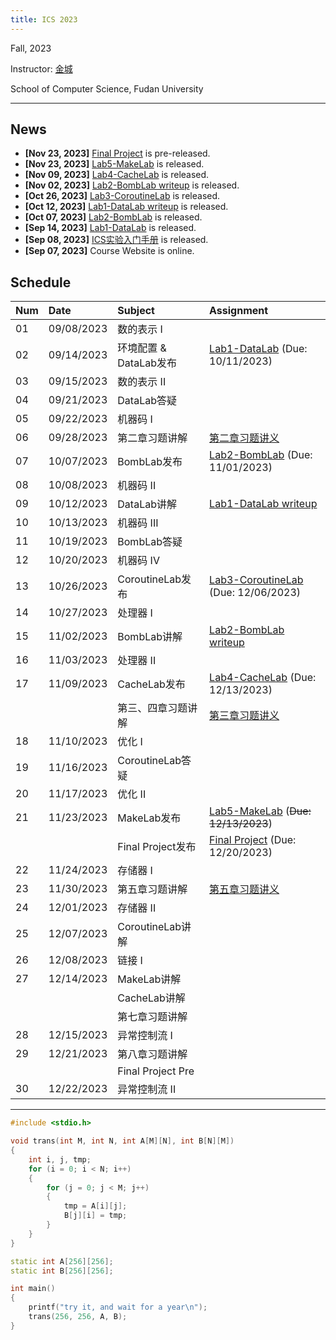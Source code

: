 ```yaml
---
title: ICS 2023
---
```


Fall, 2023

Instructor: [金城](https://cjinfdu.github.io/)

School of Computer Science, Fudan University

---


## News

- **[Nov 23, 2023]** [Final Project](PJ) is pre-released.
- **[Nov 23, 2023]** [Lab5-MakeLab](MakeLab) is released. 
- **[Nov 09, 2023]** [Lab4-CacheLab](CacheLab) is released. 
- **[Nov 02, 2023]** [Lab2-BombLab writeup](BombLab-Comment) is released.
- **[Oct 26, 2023]** [Lab3-CoroutineLab](CoroutineLab) is released. 
- **[Oct 12, 2023]** [Lab1-DataLab writeup](datalab-comment) is released.
- **[Oct 07, 2023]** [Lab2-BombLab](BombLab) is released. 
- **[Sep 14, 2023]** [Lab1-DataLab](DataLab) is released. 
- **[Sep 08, 2023]** [ICS实验入门手册](ICS实验入门手册) is released.
- **[Sep 07, 2023]** Course Website is online.

## Schedule

| Num  | Date       | Subject                       | Assignment                                          |
| :--- | :--------- | :---------------------------- | :-------------------------------------------------- |
| 01   | 09/08/2023 | 数的表示 I                    |                                                     |
| 02   | 09/14/2023 | 环境配置 & DataLab发布        | [Lab1-DataLab](DataLab) (Due: 10/11/2023)           |
| 03   | 09/15/2023 | 数的表示 II                   |                                                     |
| 04   | 09/21/2023 | DataLab答疑                   |                                                     |
| 05   | 09/22/2023 | 机器码 I                      |                                                     |
| 06   | 09/28/2023 | 第二章习题讲解                | [第二章习题讲义](Assignment1)                       |
| 07   | 10/07/2023 | BombLab发布                   | [Lab2-BombLab](BombLab) (Due: 11/01/2023)           |
| 08   | 10/08/2023 | 机器码 II                     |                                                     |
| 09   | 10/12/2023 | DataLab讲解                   | [Lab1-DataLab writeup](datalab-comment)             |
| 10   | 10/13/2023 | 机器码 III                    |                                                     |
| 11   | 10/19/2023 | BombLab答疑                   |                                                     |
| 12   | 10/20/2023 | 机器码 IV                     |                                                     |
| 13   | 10/26/2023 | CoroutineLab发布              | [Lab3-CoroutineLab](CoroutineLab) (Due: 12/06/2023) |
| 14   | 10/27/2023 | 处理器 I                      |                                                     |
| 15   | 11/02/2023 | BombLab讲解                   | [Lab2-BombLab writeup](BombLab-Comment)             |
| 16   | 11/03/2023 | 处理器 II                     |                                                     |
| 17   | 11/09/2023 | CacheLab发布                  | [Lab4-CacheLab](CacheLab) (Due: 12/13/2023)         |
|      |            | 第三、四章习题讲解            | [第三章习题讲义](Assignment2)                       |
| 18   | 11/10/2023 | 优化 I                        |                                                     |
| 19   | 11/16/2023 | CoroutineLab答疑              |                                                     |
| 20   | 11/17/2023 | 优化 II                       |                                                     |
| 21   | 11/23/2023 | MakeLab发布                   | [Lab5-MakeLab](MakeLab) (~~Due: 12/13/2023~~)       |
|      |            | Final Project发布             | [Final Project](PJ) (Due: 12/20/2023)               |
| 22   | 11/24/2023 | 存储器 I                      |                                                     |
| 23   | 11/30/2023 | 第五章习题讲解                | [第五章习题讲义](Assignment5)                       |
| 24   | 12/01/2023 | 存储器 II                     |                                                     |
| 25   | 12/07/2023 | CoroutineLab讲解              |                                                     |
| 26   | 12/08/2023 | 链接 I                        |                                                     |
| 27   | 12/14/2023 | MakeLab讲解                   |                                                     |
|      |            | CacheLab讲解                  |                                                     |
|      |            | 第七章习题讲解                |                                                     |
| 28   | 12/15/2023 | 异常控制流 I                  |                                                     |
| 29   | 12/21/2023 | 第八章习题讲解                |                                                     |
|      |            | Final Project Pre             |                                                     |
| 30   | 12/22/2023 | 异常控制流 II                 |                                                     |

---

```cpp
#include <stdio.h>

void trans(int M, int N, int A[M][N], int B[N][M])
{
    int i, j, tmp;
    for (i = 0; i < N; i++)
    {
        for (j = 0; j < M; j++)
        {
            tmp = A[i][j];
            B[j][i] = tmp;
        }
    }
}

static int A[256][256];
static int B[256][256];

int main()
{
    printf("try it, and wait for a year\n");
    trans(256, 256, A, B);
}
```

<!--
```cpp
#include <stdio.h>

#include "generator.h"

int main() {
    auto coro = []() -> libco::generator<const char> {
        const char str[] = "Hello, ICS 2023!\n";
        for (const auto ch : str) {
            co_yield ch;
        }
    }();

    for (const auto ch : coro) {
        std::cout << ch;
    }
}
```
-->
